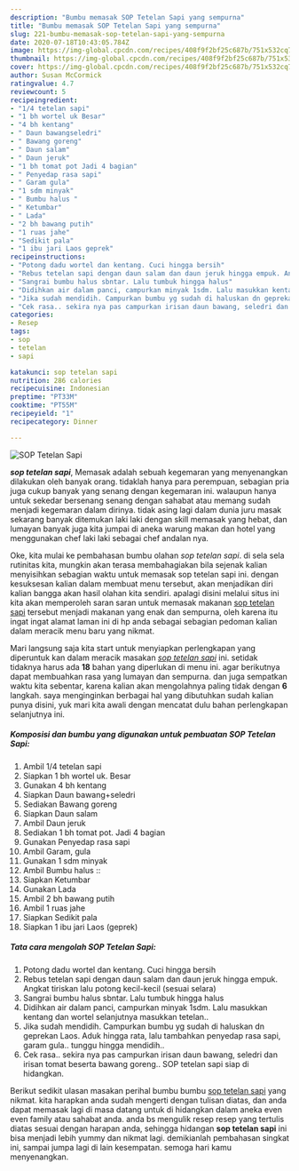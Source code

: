 ```yaml
---
description: "Bumbu memasak SOP Tetelan Sapi yang sempurna"
title: "Bumbu memasak SOP Tetelan Sapi yang sempurna"
slug: 221-bumbu-memasak-sop-tetelan-sapi-yang-sempurna
date: 2020-07-18T10:43:05.784Z
image: https://img-global.cpcdn.com/recipes/408f9f2bf25c687b/751x532cq70/sop-tetelan-sapi-foto-resep-utama.jpg
thumbnail: https://img-global.cpcdn.com/recipes/408f9f2bf25c687b/751x532cq70/sop-tetelan-sapi-foto-resep-utama.jpg
cover: https://img-global.cpcdn.com/recipes/408f9f2bf25c687b/751x532cq70/sop-tetelan-sapi-foto-resep-utama.jpg
author: Susan McCormick
ratingvalue: 4.7
reviewcount: 5
recipeingredient:
- "1/4 tetelan sapi"
- "1 bh wortel uk Besar"
- "4 bh kentang"
- " Daun bawangseledri"
- " Bawang goreng"
- " Daun salam"
- " Daun jeruk"
- "1 bh tomat pot Jadi 4 bagian"
- " Penyedap rasa sapi"
- " Garam gula"
- "1 sdm minyak"
- " Bumbu halus "
- " Ketumbar"
- " Lada"
- "2 bh bawang putih"
- "1 ruas jahe"
- "Sedikit pala"
- "1 ibu jari Laos geprek"
recipeinstructions:
- "Potong dadu wortel dan kentang. Cuci hingga bersih"
- "Rebus tetelan sapi dengan daun salam dan daun jeruk hingga empuk. Angkat tiriskan lalu potong kecil-kecil (sesuai selara)"
- "Sangrai bumbu halus sbntar. Lalu tumbuk hingga halus"
- "Didihkan air dalam panci, campurkan minyak 1sdm. Lalu masukkan kentang dan wortel selanjutnya masukkan tetelan.."
- "Jika sudah mendidih. Campurkan bumbu yg sudah di haluskan dn geprekan Laos. Aduk hingga rata, lalu tambahkan penyedap rasa sapi, garam gula.. tunggu hingga mendidih.."
- "Cek rasa.. sekira nya pas campurkan irisan daun bawang, seledri dan irisan tomat beserta bawang goreng.. SOP tetelan sapi siap di hidangkan."
categories:
- Resep
tags:
- sop
- tetelan
- sapi

katakunci: sop tetelan sapi 
nutrition: 286 calories
recipecuisine: Indonesian
preptime: "PT33M"
cooktime: "PT55M"
recipeyield: "1"
recipecategory: Dinner

---
```



![SOP Tetelan Sapi](https://img-global.cpcdn.com/recipes/408f9f2bf25c687b/751x532cq70/sop-tetelan-sapi-foto-resep-utama.jpg)

<b><i>sop tetelan sapi</i></b>, Memasak adalah sebuah kegemaran yang menyenangkan dilakukan oleh banyak orang. tidaklah hanya para perempuan, sebagian pria juga cukup banyak yang senang dengan kegemaran ini. walaupun hanya untuk sekedar bersenang senang dengan sahabat atau memang sudah menjadi kegemaran dalam dirinya. tidak asing lagi dalam dunia juru masak sekarang banyak ditemukan laki laki dengan skill memasak yang hebat, dan lumayan banyak juga kita jumpai di aneka warung makan dan hotel yang menggunakan chef laki laki sebagai chef andalan nya.

Oke, kita mulai ke pembahasan bumbu olahan <i>sop tetelan sapi</i>. di sela sela rutinitas kita, mungkin akan terasa membahagiakan bila sejenak kalian menyisihkan sebagian waktu untuk memasak sop tetelan sapi ini. dengan kesuksesan kalian dalam membuat menu tersebut, akan menjadikan diri kalian bangga akan hasil olahan kita sendiri. apalagi disini melalui situs ini kita akan memperoleh saran saran untuk memasak makanan <u>sop tetelan sapi</u> tersebut menjadi makanan yang enak dan sempurna, oleh karena itu ingat ingat alamat laman ini di hp anda sebagai sebagian pedoman kalian dalam meracik menu baru yang nikmat.




Mari langsung saja kita start untuk menyiapkan perlengkapan yang diperuntuk kan dalam meracik masakan <u><i>sop tetelan sapi</i></u> ini. setidak tidaknya harus ada <b>18</b> bahan yang diperlukan di menu ini. agar berikutnya dapat membuahkan rasa yang lumayan dan sempurna. dan juga sempatkan waktu kita sebentar, karena kalian akan mengolahnya paling tidak dengan <b>6</b> langkah. saya menginginkan berbagai hal yang dibutuhkan sudah kalian punya disini, yuk mari kita awali dengan mencatat dulu bahan perlengkapan selanjutnya ini.

<!--inarticleads1-->

##### Komposisi dan bumbu yang digunakan untuk pembuatan SOP Tetelan Sapi:

1. Ambil 1/4 tetelan sapi
1. Siapkan 1 bh wortel uk. Besar
1. Gunakan 4 bh kentang
1. Siapkan  Daun bawang+seledri
1. Sediakan  Bawang goreng
1. Siapkan  Daun salam
1. Ambil  Daun jeruk
1. Sediakan 1 bh tomat pot. Jadi 4 bagian
1. Gunakan  Penyedap rasa sapi
1. Ambil  Garam, gula
1. Gunakan 1 sdm minyak
1. Ambil  Bumbu halus ::
1. Siapkan  Ketumbar
1. Gunakan  Lada
1. Ambil 2 bh bawang putih
1. Ambil 1 ruas jahe
1. Siapkan Sedikit pala
1. Siapkan 1 ibu jari Laos (geprek)




<!--inarticleads2-->

##### Tata cara mengolah SOP Tetelan Sapi:

1. Potong dadu wortel dan kentang. Cuci hingga bersih
1. Rebus tetelan sapi dengan daun salam dan daun jeruk hingga empuk. Angkat tiriskan lalu potong kecil-kecil (sesuai selara)
1. Sangrai bumbu halus sbntar. Lalu tumbuk hingga halus
1. Didihkan air dalam panci, campurkan minyak 1sdm. Lalu masukkan kentang dan wortel selanjutnya masukkan tetelan..
1. Jika sudah mendidih. Campurkan bumbu yg sudah di haluskan dn geprekan Laos. Aduk hingga rata, lalu tambahkan penyedap rasa sapi, garam gula.. tunggu hingga mendidih..
1. Cek rasa.. sekira nya pas campurkan irisan daun bawang, seledri dan irisan tomat beserta bawang goreng.. SOP tetelan sapi siap di hidangkan.




Berikut sedikit ulasan masakan perihal bumbu bumbu <u>sop tetelan sapi</u> yang nikmat. kita harapkan anda sudah mengerti dengan tulisan diatas, dan anda dapat memasak lagi di masa datang untuk di hidangkan dalam aneka even even family atau sahabat anda. anda bs mengulik resep resep yang tertulis diatas sesuai dengan harapan anda, sehingga hidangan <b>sop tetelan sapi</b> ini bisa menjadi lebih yummy dan nikmat lagi. demikianlah pembahasan singkat ini, sampai jumpa lagi di lain kesempatan. semoga hari kamu menyenangkan.
